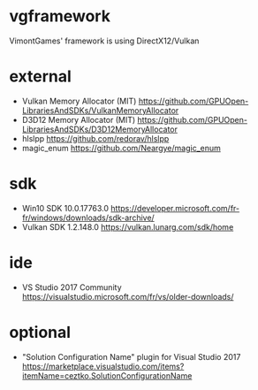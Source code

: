 # vgframework
 VimontGames' framework is using DirectX12/Vulkan
 
# external
- Vulkan Memory Allocator (MIT)
https://github.com/GPUOpen-LibrariesAndSDKs/VulkanMemoryAllocator
- D3D12 Memory Allocator (MIT)
https://github.com/GPUOpen-LibrariesAndSDKs/D3D12MemoryAllocator
- hlslpp
https://github.com/redorav/hlslpp
- magic_enum
https://github.com/Neargye/magic_enum

# sdk
- Win10 SDK 10.0.17763.0
https://developer.microsoft.com/fr-fr/windows/downloads/sdk-archive/
- Vulkan SDK 1.2.148.0
https://vulkan.lunarg.com/sdk/home

# ide
- VS Studio 2017 Community
https://visualstudio.microsoft.com/fr/vs/older-downloads/

# optional
- "Solution Configuration Name" plugin for Visual Studio 2017
https://marketplace.visualstudio.com/items?itemName=ceztko.SolutionConfigurationName
